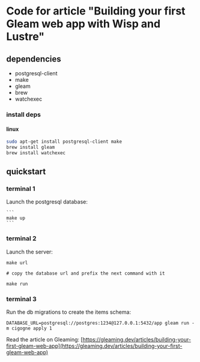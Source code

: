 # Code for article "Building your first Gleam web app with Wisp and Lustre"

## dependencies

* postgresql-client
* make
* gleam
* brew
* watchexec

### install deps

#### linux

```bash
sudo apt-get install postgresql-client make
brew install gleam
brew install watchexec
```

## quickstart

### terminal 1

Launch the postgresql database:

    ```
    make up
    ```

### terminal 2

Launch the server:

```
make url

# copy the database url and prefix the next command with it

make run
```

### terminal 3

Run the db migrations to create the items schema:

```DATABASE_URL=postgresql://postgres:1234@127.0.0.1:5432/app gleam run -m cigogne apply 1 ```



Read the article on Gleaming: [https://gleaming.dev/articles/building-your-first-gleam-web-app](https://gleaming.dev/articles/building-your-first-gleam-web-app)
